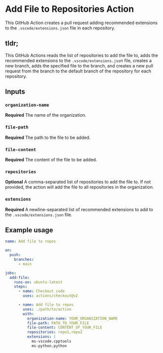 # Add File to Repositories Action

This GitHub Action creates a pull request adding recommended extensions to the `.vscode/extensions.json` file in each repository.

## tldr;
This GitHub Actions reads the list of repositories to add the file to, adds the recommended extensions to the `.vscode/extensions.jso`n file, creates a new branch, adds the specified file to the branch, and creates a new pull request from the branch to the default branch of the repository for each repository.

## Inputs

### `organization-name`

**Required** The name of the organization.

### `file-path`

**Required** The path to the file to be added.

### `file-content`

**Required** The content of the file to be added.

### `repositories`

**Optional** A comma-separated list of repositories to add the file to. If not provided, the action will add the file to all repositories in the organization.

### `extensions`

**Required** A newline-separated list of recommended extensions to add to the `.vscode/extensions.json` file.

## Example usage

```yaml
name: Add file to repos

on:
  push:
    branches:
      - main

jobs:
  add-file:
    runs-on: ubuntu-latest
    steps:
      - name: Checkout code
        uses: actions/checkout@v2

      - name: Add file to repos
        uses: ./path/to/action
        with:
          organization-name: YOUR_ORGANIZATION_NAME
          file-path: PATH_TO_YOUR_FILE
          file-content: CONTENT_OF_YOUR_FILE
          repositories: repo1,repo2
          extensions: |
            ms-vscode.cpptools
            ms-python.python

